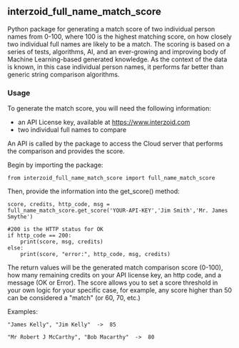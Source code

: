 ## interzoid_full_name_match_score

Python package for generating a match score of two individual person names from 0-100, where 100 is the highest matching score, on how closely two individual full names are likely to be a match. The scoring is based on a series of tests, algorithms, AI, and an ever-growing and improving body of Machine Learning-based generated knowledge. As the context of the data is known, in this case individual person names, it performs far better than generic string comparison algorithms.

### Usage

To generate the match score, you will need the following information:

- an API License key, available at https://www.interzoid.com
- two individual full names to compare

An API is called by the package to access the Cloud server that performs the comparison and provides the score.

Begin by importing the package:

    from interzoid_full_name_match_score import full_name_match_score

Then, provide the information into the get_score() method:

    score, credits, http_code, msg = full_name_match_score.get_score('YOUR-API-KEY','Jim Smith','Mr. James Smythe')

    #200 is the HTTP status for OK
    if http_code == 200:  
        print(score, msg, credits)
    else:
        print(score, "error:", http_code, msg, credits)

The return values will be the generated match comparison score (0-100), how many remaining credits on your API license key, an http code, and a message (OK or Error). The score allows you to set a score threshold in your own logic for your specific case, for example, any score higher than 50 can be considered a "match" (or 60, 70, etc.)

Examples:

    "James Kelly", "Jim Kelly"  ->  85

    "Mr Robert J McCarthy", "Bob Macarthy"  ->  80